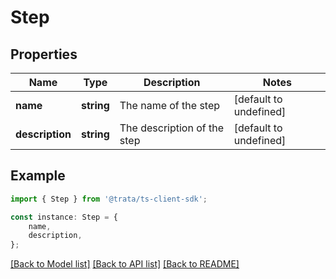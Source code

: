 # Step


## Properties

Name | Type | Description | Notes
------------ | ------------- | ------------- | -------------
**name** | **string** | The name of the step | [default to undefined]
**description** | **string** | The description of the step | [default to undefined]

## Example

```typescript
import { Step } from '@trata/ts-client-sdk';

const instance: Step = {
    name,
    description,
};
```

[[Back to Model list]](../README.md#documentation-for-models) [[Back to API list]](../README.md#documentation-for-api-endpoints) [[Back to README]](../README.md)
